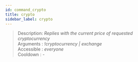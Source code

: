 ```yaml
---
id: command_crypto
title: crypto
sidebar_label: crypto
---
```


> Description: _Replies with the current price of requested cryptocurrency_<br>
> Arguments  : _!cryptocurrency \| exchange_<br>
> Accessible : _everyone_<br>
> Cooldown   : _-_<br>